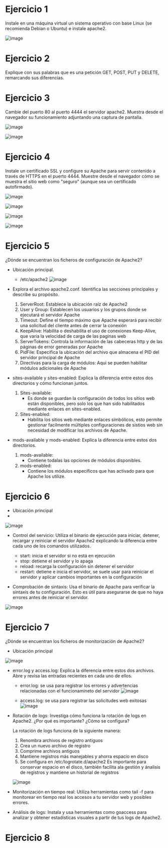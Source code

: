 # Ejercicio 1
Instale en una máquina virtual un sistema operativo con base Linux (se recomienda Debian o Ubuntu) e instale apache2.

![image](https://github.com/pepbote/despliegue-de-aplicaciones-web/assets/144775358/39c20703-019b-4d9a-9fd3-1a0e825efd2f)


# Ejercicio 2
Explique con sus palabras que es una petición GET, POST, PUT y DELETE, remarcando sus diferencias. 


# Ejercicio 3
Cambie del puerto 80 al puerto 4444 el servidor apache2. Muestra desde el navegador su funcionamiento adjuntando una captura de pantalla. 

![image](https://github.com/pepbote/despliegue-de-aplicaciones-web/assets/144775358/74a1bd75-2703-4c01-aa6b-439a87d1396b)

![image](https://github.com/pepbote/despliegue-de-aplicaciones-web/assets/144775358/be42b463-e386-412a-a359-a6c8819ed54e)


# Ejercicio 4
Instale un certificado SSL y configure su Apache para servir contenido a través de HTTPS en el puerto 4444. Muestre desde el navegador cómo se muestra el sitio web como "seguro" (aunque sea un certificado autofirmado).

![image](https://github.com/pepbote/despliegue-de-aplicaciones-web/assets/144775358/e8f56110-9c37-4963-90d2-980c93262fe8)

![image](https://github.com/pepbote/despliegue-de-aplicaciones-web/assets/144775358/52cb5383-2499-4b9b-832d-8df57ad0acc2)

![image](https://github.com/pepbote/despliegue-de-aplicaciones-web/assets/144775358/f07eef2d-bc08-4b1e-a633-946cca82edbb)

![image](https://github.com/pepbote/despliegue-de-aplicaciones-web/assets/144775358/2e965e0b-f049-420c-8d6e-78bcced7de02)


# Ejercicio 5
¿Dónde se encuentran los ficheros de configuración de Apache2?
- Ubicación principal.
    - /etc/apache2
![image](https://github.com/pepbote/despliegue-de-aplicaciones-web/assets/144775358/41f4b2f7-54da-401c-a54d-f38b0d02ceeb)

- Explora el archivo apache2.conf. Identifica las secciones principales y describe su propósito.
  1. ServerRoot: Establece la ubicación raíz de Apache2
  3. User y Group: Establecen los usuarios y los grupos donde se ejecutará el servidor Apache
  4. Timeout: Define el tiempo máximo que Apache esperará para recibir una solicitud del cliente antes de cerrar la conexión
  5. KeepAlive: Habilita o deshabilita el uso de conexiones Keep-Alive, que varia la velocidad de carga de las paginas web
  6. ServerTokens: Controla la información de las cabeceras http y de las páginas de error generadas por Apache
  7. PidFile: Especifica la ubicación del archivo que almacena el PID del servidor principal de Apache
  8. Directivas para la carga de módulos: Aqui se pueden habilitar módulos adicionales de Apache

- sites-available y sites-enabled: Explica la diferencia entre estos dos directorios y cómo funcionan juntos.
  1. Sites-available:
     - Es donde se guardan la configuración de todos los sitios web están disponibles, pero solo los que han sido habilitados mediante enlaces en sites-enabled. 
  2. Sites-enabled:
     - Habilita los sitios web mediante enlaces simbólicos, esto permite gestionar facilmente múltiples configuraciones de sistios web sin necesidad de modificar los archivos de Apache. 
    
- mods-available y mods-enabled: Explica la diferencia entre estos dos directorios.
     1. mods-available:
          - Contiene todalas las opciones de módulos disponibles.
     3. mods-enabled:
          - Contiene los módulos específicos que has activado para que Apache los utilize.

            
# Ejercicio 6
- Ubicación principal
- 
![image](https://github.com/pepbote/despliegue-de-aplicaciones-web/assets/144775358/5976300e-d391-42f2-aacc-0c0aea52eec5)

- Control del servicio: Utiliza el binario de ejecución para iniciar, detener, recargar y reiniciar el servidor Apache2 explicando la diferencia entre cada uno de los comandos utilizados.
    - start: inicia el servidor si no está en ejecución
    - stop: detiene el servidor y lo apaga
    - reload: recarga la configuración sin detener el servidor
    - restart: detiene e inicia el servidor, se suele usar para reiniciar el servidor y aplicar cambios importantes en la configuración
      
- Comprobación de sintaxis: Usa el binario de Apache para verificar la sintaxis de tu configuración. Esto es útil para asegurarse de que no haya errores antes de reiniciar el servidor.

![image](https://github.com/pepbote/despliegue-de-aplicaciones-web/assets/144775358/89a60122-4401-49bb-917f-bcac3224ef8b)


# Ejercicio 7
¿Dónde se encuentran los ficheros de monitorización de Apache2?
- Ubicación principal

![image](https://github.com/pepbote/despliegue-de-aplicaciones-web/assets/144775358/87fd42c9-166f-40e4-846d-989122ed6e8e)

- error.log y access.log: Explica la diferencia entre estos dos archivos. Abre y revisa las entradas recientes en cada uno de ellos.
    - error.log: se usa para registrar los errores y advertencias relacionadas con el funcionamineto del servidor
![image](https://github.com/pepbote/despliegue-de-aplicaciones-web/assets/144775358/36bee408-82a0-45c4-834c-b075b9c0ea4d)

    - access.log: se usa para registrar las solicitudes web exitosas
![image](https://github.com/pepbote/despliegue-de-aplicaciones-web/assets/144775358/c2719d3e-fe4d-458e-85cb-e2680165e982)

- Rotación de logs: Investiga cómo funciona la rotación de logs en Apache2. ¿Por qué es importante? ¿Cómo se configura?
  
  La rotación de logs funciona de la siguiente manera:
    1. Renombra archivos de registro antiguos
    2. Crea un nuevo archivo de registro
    3. Comprime archivos antiguos
    4. Mantiene registros más manejables y ahorra espacio en disco
    5. Se configura en /etc/logrotate.d/apache2
  Es importante para conservar espacio en el disco, también facilita ala gestión y ánalisis de registros y mantiene un historial de registros

  ![image](https://github.com/pepbote/despliegue-de-aplicaciones-web/assets/144775358/7d808280-7cb4-46ca-8b88-2279a62c01aa)

- Monitorización en tiempo real: Utiliza herramientas como tail -f para monitorear en tiempo real los accesos a tu servidor web y posibles errores.
- Análisis de logs: Instala y usa herramientas como goaccess para analizar y obtener estadísticas visuales a partir de tus logs de Apache2.

# Ejercicio 8

